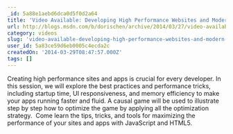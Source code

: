 ```yaml
---
_id: 5a88e1aebd6dca0d5f0d2a64
title: 'Video Available: Developing High Performance Websites and Modern Apps with JavaScript and HTML5'
url: http://blogs.msdn.com/b/dorischen/archive/2014/03/27/video-available-developing-high-performance-websites-and-modern-apps-with-javascript-and-html5.aspx
category: videos
slug: 'video-available-developing-high-performance-websites-and-modern-apps-with-javascript-and-html5'
user_id: 5a83ce59d6eb0005c4ecda2c
createdOn: '2014-03-29T08:47:57.000Z'
tags: []
---
```


Creating high performance sites and apps is crucial for every developer. In this session, we will explore the best practices and performance tricks, including startup time, UI responsiveness, and memory efficiency to make your apps running faster and fluid. A causal game will be used to illustrate step by step how to optimize the game by applying all the optimization strategy.  Come learn the tips, tricks, and tools for maximizing the performance of your sites and apps with JavaScript and HTML5.
